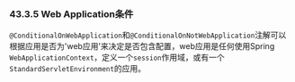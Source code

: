 ### 43.3.5 Web Application条件
`@ConditionalOnWebApplication`和`@ConditionalOnNotWebApplication`注解可以根据应用是否为'web应用'来决定是否包含配置，web应用是任何使用Spring `WebApplicationContext`，定义一个`session`作用域，或有一个`StandardServletEnvironment`的应用。

